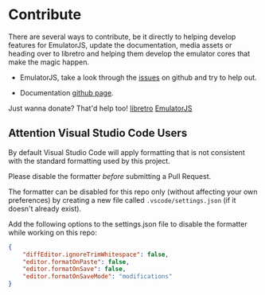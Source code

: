 # Contribute

There are several ways to contribute, be it directly to helping develop features for EmulatorJS, update the documentation, media assets or heading over to libretro and helping them develop the emulator cores that make the magic happen.

* EmulatorJS, take a look through the [issues](https://github.com/EmulatorJS/EmulatorJS/issues) on github and try to help out.

* Documentation [github page](https://github.com/EmulatorJS/emulatorjs.org).

Just wanna donate? That'd help too!
[libretro](https://retroarch.com/index.php?page=donate)
[EmulatorJS](https://www.patreon.com/EmulatorJS)

## Attention Visual Studio Code Users

By default Visual Studio Code will apply formatting that is not consistent with the standard formatting used by this project.

Please disable the formatter _before_ submitting a Pull Request.

The formatter can be disabled for this repo only (without affecting your own preferences) by creating a new file called `.vscode/settings.json` (if it doesn't already exist).

Add the following options to the settings.json file to disable the formatter while working on this repo:
```json
{
    "diffEditor.ignoreTrimWhitespace": false,
    "editor.formatOnPaste": false,
    "editor.formatOnSave": false,
    "editor.formatOnSaveMode": "modifications"
}
```